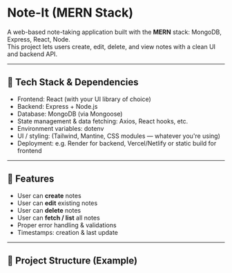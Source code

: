 # Note-It (MERN Stack)

A web-based note-taking application built with the **MERN** stack: MongoDB, Express, React, Node.  
This project lets users create, edit, delete, and view notes with a clean UI and backend API.

---

## 🧰 Tech Stack & Dependencies

- Frontend: React (with your UI library of choice)  
- Backend: Express + Node.js  
- Database: MongoDB (via Mongoose)  
- State management & data fetching: Axios, React hooks, etc.  
- Environment variables: dotenv  
- UI / styling: (Tailwind, Mantine, CSS modules — whatever you're using)  
- Deployment: e.g. Render for backend, Vercel/Netlify or static build for frontend  

---

## 🎯 Features

- User can **create** notes  
- User can **edit** existing notes  
- User can **delete** notes  
- User can **fetch / list** all notes  
- Proper error handling & validations  
- Timestamps: creation & last update  

---

## 📁 Project Structure (Example)

